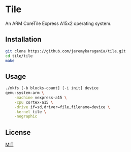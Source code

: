 # Tile
An ARM CoreTile Express A15x2 operating system.

## Installation
```bash
git clone https://github.com/jeremykaragania/tile.git
cd tile/tile
make
```
## Usage
```bash
./mkfs [-b blocks-count] [-i init] device
qemu-system-arm \
    -machine vexpress-a15 \
    -cpu cortex-a15 \
    -drive if=sd,driver=file,filename=device \
    -kernel tile \
    -nographic
```

## License
[MIT](LICENSE)

